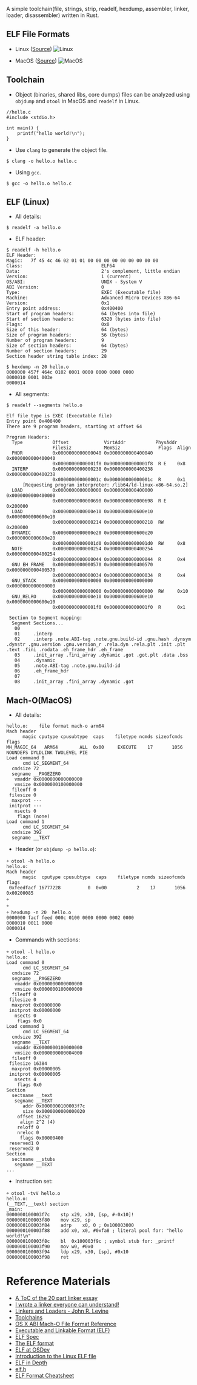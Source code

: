 A simple toolchain(file, strings, strip, readelf, hexdump, assembler, linker, loader, disassembler) written in Rust.

## ELF File Formats
* Linux ([Source](https://ics.uci.edu/~aburtsev/238P/hw/hw3-elf/hw3-elf.html#4))
![Linux](assets/linux.png)

* MacOS ([Source](https://github.com/aidansteele/osx-abi-macho-file-format-reference/blob/master/Mach-O_File_Format.pdf))
![MacOS](assets/mac.png)

## Toolchain
* Object (binaries, shared libs, core dumps) files can be analyzed using `objdump` and `otool` in MacOS and `readelf` in Linux.
```
//hello.c 
#include <stdio.h>

int main() {
	printf("hello world!\n");
} 
```

* Use `clang` to generate the object file. 
```
$ clang -o hello.o hello.c 
```
* Using `gcc`.
```
$ gcc -o hello.o hello.c 
```

## ELF (Linux)

* All details:
```
$ readelf -a hello.o
```

* ELF header:
```
$ readelf -h hello.o
ELF Header:
Magic:   7f 45 4c 46 02 01 01 00 00 00 00 00 00 00 00 00
Class:                             ELF64
Data:                              2's complement, little endian
Version:                           1 (current)
OS/ABI:                            UNIX - System V
ABI Version:                       0
Type:                              EXEC (Executable file)
Machine:                           Advanced Micro Devices X86-64
Version:                           0x1
Entry point address:               0x400400
Start of program headers:          64 (bytes into file)
Start of section headers:          6320 (bytes into file)
Flags:                             0x0
Size of this header:               64 (bytes)
Size of program headers:           56 (bytes)
Number of program headers:         9
Size of section headers:           64 (bytes)
Number of section headers:         29
Section header string table index: 28
```

```
$ hexdump -n 20 hello.o 
0000000 457f 464c 0102 0001 0000 0000 0000 0000
0000010 0001 003e                              
0000014 
```

* All segments:
```
$ readelf --segments hello.o 

Elf file type is EXEC (Executable file)
Entry point 0x400400
There are 9 program headers, starting at offset 64

Program Headers:
  Type           Offset             VirtAddr           PhysAddr
                 FileSiz            MemSiz              Flags  Align
  PHDR           0x0000000000000040 0x0000000000400040 0x0000000000400040
                 0x00000000000001f8 0x00000000000001f8  R E    0x8
  INTERP         0x0000000000000238 0x0000000000400238 0x0000000000400238
                 0x000000000000001c 0x000000000000001c  R      0x1
      [Requesting program interpreter: /lib64/ld-linux-x86-64.so.2]
  LOAD           0x0000000000000000 0x0000000000400000 0x0000000000400000
                 0x0000000000000698 0x0000000000000698  R E    0x200000
  LOAD           0x0000000000000e10 0x0000000000600e10 0x0000000000600e10
                 0x0000000000000214 0x0000000000000218  RW     0x200000
  DYNAMIC        0x0000000000000e20 0x0000000000600e20 0x0000000000600e20
                 0x00000000000001d0 0x00000000000001d0  RW     0x8
  NOTE           0x0000000000000254 0x0000000000400254 0x0000000000400254
                 0x0000000000000044 0x0000000000000044  R      0x4
  GNU_EH_FRAME   0x0000000000000570 0x0000000000400570 0x0000000000400570
                 0x0000000000000034 0x0000000000000034  R      0x4
  GNU_STACK      0x0000000000000000 0x0000000000000000 0x0000000000000000
                 0x0000000000000000 0x0000000000000000  RW     0x10
  GNU_RELRO      0x0000000000000e10 0x0000000000600e10 0x0000000000600e10
                 0x00000000000001f0 0x00000000000001f0  R      0x1

 Section to Segment mapping:
  Segment Sections...
   00     
   01     .interp 
   02     .interp .note.ABI-tag .note.gnu.build-id .gnu.hash .dynsym .dynstr .gnu.version .gnu.version_r .rela.dyn .rela.plt .init .plt .text .fini .rodata .eh_frame_hdr .eh_frame 
   03     .init_array .fini_array .dynamic .got .got.plt .data .bss 
   04     .dynamic 
   05     .note.ABI-tag .note.gnu.build-id 
   06     .eh_frame_hdr 
   07     
   08     .init_array .fini_array .dynamic .got 
```

## Mach-O(MacOS)

* All details:
```
hello.o:	file format mach-o arm64
Mach header
      magic cputype cpusubtype  caps    filetype ncmds sizeofcmds      flags
MH_MAGIC_64   ARM64        ALL  0x00     EXECUTE    17       1056   NOUNDEFS DYLDLINK TWOLEVEL PIE
Load command 0
      cmd LC_SEGMENT_64
  cmdsize 72
  segname __PAGEZERO
   vmaddr 0x0000000000000000
   vmsize 0x0000000100000000
  fileoff 0
 filesize 0
  maxprot ---
 initprot ---
   nsects 0
    flags (none)
Load command 1
      cmd LC_SEGMENT_64
  cmdsize 392
  segname __TEXT
```

* Header (or `objdump -p hello.o`):
``` 
￫ otool -h hello.o 
hello.o:
Mach header
      magic  cputype cpusubtype  caps    filetype ncmds sizeofcmds      flags
 0xfeedfacf 16777228          0  0x00           2    17       1056 0x00200085
￫ 
￫ 
￫ hexdump -n 20  hello.o 
0000000 facf feed 000c 0100 0000 0000 0002 0000
0000010 0011 0000                              
0000014 
```

* Commands with sections:
```
￫ otool -l hello.o 
hello.o:
Load command 0
      cmd LC_SEGMENT_64
  cmdsize 72
  segname __PAGEZERO
   vmaddr 0x0000000000000000
   vmsize 0x0000000100000000
  fileoff 0
 filesize 0
  maxprot 0x00000000
 initprot 0x00000000
   nsects 0
    flags 0x0
Load command 1
      cmd LC_SEGMENT_64
  cmdsize 392
  segname __TEXT
   vmaddr 0x0000000100000000
   vmsize 0x0000000000004000
  fileoff 0
 filesize 16384
  maxprot 0x00000005
 initprot 0x00000005
   nsects 4
    flags 0x0
Section
  sectname __text
   segname __TEXT
      addr 0x0000000100003f7c
      size 0x0000000000000020
    offset 16252
     align 2^2 (4)
    reloff 0
    nreloc 0
     flags 0x80000400
 reserved1 0
 reserved2 0
Section
  sectname __stubs
   segname __TEXT 
... 
```

* Instruction set:
```
￫ otool -tvV hello.o 
hello.o:
(__TEXT,__text) section
_main:
0000000100003f7c	stp	x29, x30, [sp, #-0x10]!
0000000100003f80	mov	x29, sp
0000000100003f84	adrp	x0, 0 ; 0x100003000
0000000100003f88	add	x0, x0, #0xfa8 ; literal pool for: "hello world!\n"
0000000100003f8c	bl	0x100003f9c ; symbol stub for: _printf
0000000100003f90	mov	w0, #0x0
0000000100003f94	ldp	x29, x30, [sp], #0x10
0000000100003f98	ret
```


# Reference Materials
* [A ToC of the 20 part linker essay](https://lwn.net/Articles/276782/)
* [I wrote a linker everyone can understand!](https://briancallahan.net/blog/20210609.html)
* [Linkers and Loaders - John R. Levine](https://www.amazon.com/Linkers-Kaufmann-Software-Engineering-Programming/dp/1558604960)
* [Toolchains](https://www.toolchains.net/)
* [OS X ABI Mach-O File Format Reference](https://github.com/aidansteele/osx-abi-macho-file-format-reference)
* [Executable and Linkable Format (ELF)](https://www.cs.cmu.edu/afs/cs/academic/class/15213-f00/docs/elf.pdf)
* [ELF Spec](https://refspecs.linuxfoundation.org/elf/elf.pdf)
* [The ELF format](https://ics.uci.edu/~aburtsev/238P/hw/hw3-elf/hw3-elf.html)
* [ELF at OSDev](https://wiki.osdev.org/ELF)
* [Introduction to the Linux ELF file](https://www.youtube.com/watch?v=1VnnbpHDBBA&t=17s)
* [ELF in Depth](https://www.youtube.com/watch?v=nC1U1LJQL8o)
* [elf.h](https://github.com/torvalds/linux/blob/master/include/uapi/linux/elf.h)
* [ELF Format Cheatsheet](https://gist.github.com/x0nu11byt3/bcb35c3de461e5fb66173071a2379779)

